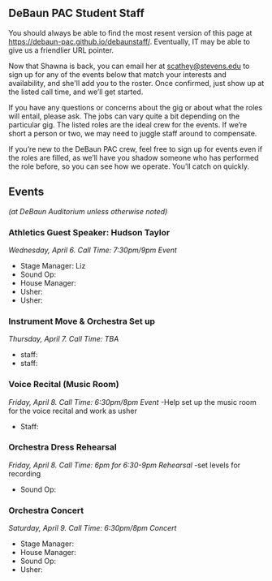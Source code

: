 ## DeBaun PAC Student Staff

You should always be able to find the most resent version of this page at <https://debaun-pac.github.io/debaunstaff/>. Eventually, IT may be able to give us a friendlier URL pointer.

Now that Shawna is back, you can email her at <scathey@stevens.edu>  to sign up for any of the events below that match your interests and availability, and she'll add you to the roster. Once confirmed, just show up at the listed call time, and we’ll get started.

If you have any questions or concerns about the gig or about what the roles will entail, please ask. The jobs can vary quite a bit depending on the particular gig. The listed roles are the ideal crew for the events. If we’re short a person or two, we may need to juggle staff around to compensate.

If you’re new to the DeBaun PAC crew, feel free to sign up for events even if the roles are filled, as we’ll have you shadow someone who has performed the role before, so you can see how we operate. You’ll catch on quickly.


## Events
*(at DeBaun Auditorium unless otherwise noted)*



### Athletics Guest Speaker: Hudson Taylor
*Wednesday, April 6. Call Time: 7:30pm/9pm Event*

- Stage Manager: Liz
- Sound Op: 
- House Manager: 
- Usher: 
- Usher:


### Instrument Move & Orchestra Set up
*Thursday, April 7. Call Time: TBA*

- staff:
- staff:


### Voice Recital (Music Room)
*Friday, April 8. Call Time: 6:30pm/8pm Event*
-Help set up the music room for the voice recital and work as usher

- Staff:


### Orchestra Dress Rehearsal 
*Friday, April 8. Call Time: 6pm for 6:30-9pm Rehearsal*
-set levels for recording

- Sound Op: 


### Orchestra Concert
*Saturday, April 9. Call Time: 6:30pm/8pm Concert*

- Stage Manager: 
- House Manager: 
- Sound Op: 
- Usher: 





